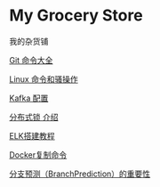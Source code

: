 # My Grocery Store
我的杂货铺

[Git 命令大全](https://github.com/FRookie/My-Grocery-Store/blob/master/Git%20%E5%91%BD%E4%BB%A4.md)

[Linux 命令和骚操作](https://github.com/FRookie/My-Grocery-Store/blob/master/linux%20%E5%91%BD%E4%BB%A4%E5%92%8C%E9%AA%9A%E6%93%8D%E4%BD%9C.md)

[Kafka 配置](https://github.com/FRookie/My-Grocery-Store/blob/master/kafka)

[分布式锁 介绍](https://github.com/FRookie/My-Grocery-Store/blob/master/distribute%20lock)

[ELK搭建教程](https://github.com/FRookie/My-Grocery-Store/blob/master/elk)

[Docker复制命令](https://github.com/FRookie/My-Grocery-Store/blob/master/docker%20file%20copy)

[分支预测（BranchPrediction）的重要性]()
